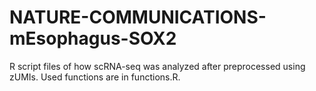 # NATURE-COMMUNICATIONS-mEsophagus-SOX2

R script files of how scRNA-seq was analyzed after preprocessed using zUMIs. Used functions are in functions.R.
